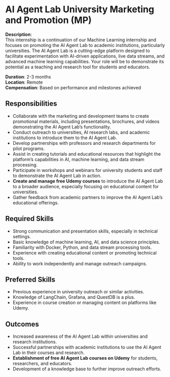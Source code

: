 #  AI Agent Lab University Marketing and Promotion (MP)

**Description**:  
This internship is a continuation of our Machine Learning internship and focuses on promoting the AI Agent Lab to academic institutions, particularly universities. The AI Agent Lab is a cutting-edge platform designed to facilitate experimentation with AI-driven applications, live data streams, and advanced machine learning capabilities. Your role will be to demonstrate its potential as a teaching and research tool for students and educators.

**Duration**: 2-3 months  
**Location**: Remote  
**Compensation**: Based on performance and milestones achieved

## Responsibilities
- Collaborate with the marketing and development teams to create promotional materials, including presentations, brochures, and videos demonstrating the AI Agent Lab’s functionality.
- Conduct outreach to universities, AI research labs, and academic institutions to introduce them to the AI Agent Lab.
- Develop partnerships with professors and research departments for pilot programs.
- Assist in creating tutorials and educational resources that highlight the platform’s capabilities in AI, machine learning, and data stream processing.
- Participate in workshops and webinars for university students and staff to demonstrate the AI Agent Lab in action.
- **Create and manage free Udemy courses** to introduce the AI Agent Lab to a broader audience, especially focusing on educational content for universities.
- Gather feedback from academic partners to improve the AI Agent Lab’s educational offerings.

## Required Skills
- Strong communication and presentation skills, especially in technical settings.
- Basic knowledge of machine learning, AI, and data science principles.
- Familiarity with Docker, Python, and data stream processing tools.
- Experience with creating educational content or promoting technical tools.
- Ability to work independently and manage outreach campaigns.

## Preferred Skills
- Previous experience in university outreach or similar activities.
- Knowledge of LangChain, Grafana, and QuestDB is a plus.
- Experience in course creation or managing content on platforms like Udemy.

## Outcomes
- Increased awareness of the AI Agent Lab within universities and research institutions.
- Successful partnerships with academic institutions to use the AI Agent Lab in their courses and research.
- **Establishment of free AI Agent Lab courses on Udemy** for students, researchers, and educators.
- Development of a knowledge base to further improve outreach efforts.

